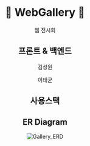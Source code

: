 <div align=center>
  
# :milky_way: WebGallery :milky_way:
  
웹 전시회

## 프론트 & 백엔드
김성원
  
이태균

## 사용스택

## ER Diagram
  
![Gallery_ERD](https://user-images.githubusercontent.com/84495814/137445903-7a43750e-bcb4-44d9-9bcb-b30aa0a8b046.png)


